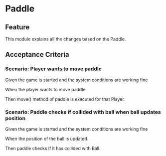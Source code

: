 # Paddle

## Feature

This module explains all the changes based on the Paddle.

## Acceptance Criteria

### Scenario: Player wants to move paddle

Given the game is started and the system conditions are working fine

When the player wants to move paddle

Then move() method of paddle is executed for that Player.

### Scenario: Paddle checks if collided with ball when ball updates position

Given the game is started and the system conditions are working fine

When the position of the ball is updated.

Then paddle checks if it has collided with Ball.
